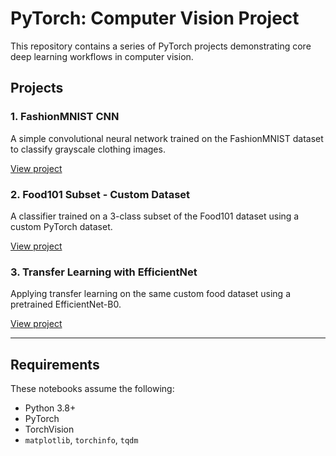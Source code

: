 # PyTorch: Computer Vision Project

This repository contains a series of PyTorch projects demonstrating core deep learning workflows in computer vision.

## Projects

### 1. FashionMNIST CNN
A simple convolutional neural network trained on the FashionMNIST dataset to classify grayscale clothing images.

[View project](./fashionmnist/)

### 2. Food101 Subset - Custom Dataset
A classifier trained on a 3-class subset of the Food101 dataset using a custom PyTorch dataset.

[View project](./food101_custom/)

### 3. Transfer Learning with EfficientNet
Applying transfer learning on the same custom food dataset using a pretrained EfficientNet-B0.

[View project](./food101_transfer/)

---

## Requirements

These notebooks assume the following:
- Python 3.8+
- PyTorch
- TorchVision
- `matplotlib`, `torchinfo`, `tqdm`

